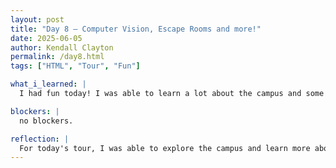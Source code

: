 ```yaml
---
layout: post
title: "Day 8 – Computer Vision, Escape Rooms and more!"
date: 2025-06-05
author: Kendall Clayton
permalink: /day8.html
tags: ["HTML", "Tour", "Fun"]

what_i_learned: |
  I had fun today! I was able to learn a lot about the campus and some new spots I can visit. I had the chance to learn more about my peers in the program by being able to connect with them during the tour. Then, I was able to come back to my group and finish learning about creating a website! It took a while but I was able to complete it!

blockers: |
  no blockers.

reflection: |
  For today's tour, I was able to explore the campus and learn more about the place I will be attending for the next few months. While it was hot outside, it was nice being able to get some steps in, hydrate and look at everything the campus has to offer. In addition to this, I was able to talk with other students and hear more about how they felt about their own campus! Then, we had went with our graduate mentors and thats when I kept working on the project for today.
---
```

